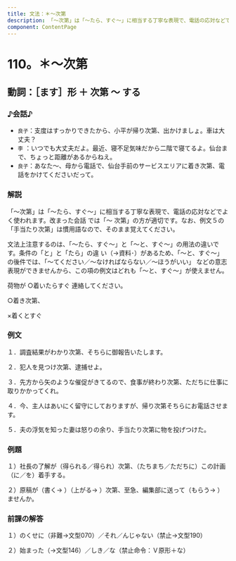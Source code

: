 ```yaml
---
title: 文法：＊～次第
description: 「～次第」は「～たら、すぐ～」に相当する丁寧な表現で、電話の応対などでよく使われます。改まった会話 では「～ 次第」の方が適切です。なお、例文５の「手当たり次第」は慣用語なので、そのまま覚えてください。
component: ContentPage
---
```



# 110。＊～次第
## 動詞：［ます］形 ＋ 次第 ～ する
### ♪会話♪
- `良子`：支度はすっかりできたから、小平が帰り次第、出かけましょ。車は大丈夫？
- `李` ：いつでも大丈夫だよ。最近、寝不足気味だから二階で寝てるよ。仙台まで、ちょっと距離があるからねえ。
- `良子`：あなた～、母から電話で、仙台手前のサービスエリアに着き次第、電話をかけてくださいだって。
### 解説
「～次第」は「～たら、すぐ～」に相当する丁寧な表現で、電話の応対などでよく使われます。改まった会話 では「～ 次第」の方が適切です。なお、例文５の「手当たり次第」は慣用語なので、そのまま覚えてください。

文法上注意するのは、「～たら、すぐ～」と「～と、すぐ～」の用法の違いです。条件の「と」と「たら」の違 い（→資料･）があるため、「～と、すぐ～」の後件では、「～てください／～なければならない／～ほうがいい」 などの意志表現ができませんから、この項の例文はどれも「～と、すぐ～」が使えません。

荷物が ○着いたらすぐ 連絡してください。

○着き次第、

×着くとすぐ
### 例文
１．調査結果がわかり次第、そちらに御報告いたします。

２．犯人を見つけ次第、逮捕せよ。

３．先方から矢のような催促がきてるので、食事が終わり次第、ただちに仕事に取りかかってくれ。

４．今、主人はあいにく留守にしておりますが、帰り次第そちらにお電話させます。

５．夫の浮気を知った妻は怒りの余り、手当たり次第に物を投げつけた。
### 例題
１）社長の了解が（得られる／得られ）次第、（たちまち／ただちに）この計画（に／を）着手する。

２）原稿が（書く→ ）（上がる→ ）次第、至急、編集部に送って（もらう→ ）ませんか。
### 前課の解答
１）のくせに（非難→文型070）／それ／んじゃない（禁止→文型190）

２）始まった（→文型146）／しき／な（禁止命令：Ｖ原形＋な）
